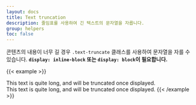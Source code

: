 ```yaml
---
layout: docs
title: Text truncation
description: 줄임표를 사용하여 긴 텍스트의 문자열을 자릅니다.
group: helpers
toc: false
---
```


콘텐츠의 내용이 너무 길 경우 `.text-truncate` 클래스를 사용하여 문자열을 자를 수 있습니다. **`display: inline-block` 또는 `display: block`이 필요합니다.**

{{< example >}}
<!-- Block level -->
<div class="row">
  <div class="col-2 text-truncate">
    This text is quite long, and will be truncated once displayed.
  </div>
</div>

<!-- Inline level -->
<span class="d-inline-block text-truncate" style="max-width: 150px;">
  This text is quite long, and will be truncated once displayed.
</span>
{{< /example >}}
